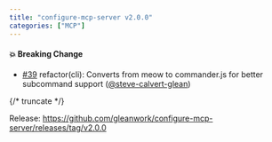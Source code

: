 ```yaml
---
title: "configure-mcp-server v2.0.0"
categories: ["MCP"]
---
```


#### :boom: Breaking Change
* [#39](https://github.com/gleanwork/configure-mcp-server/pull/39) refactor(cli): Converts from meow to commander.js for better subcommand support ([@steve-calvert-glean](https://github.com/steve-calvert-glean))

{/* truncate */}

Release: https://github.com/gleanwork/configure-mcp-server/releases/tag/v2.0.0
